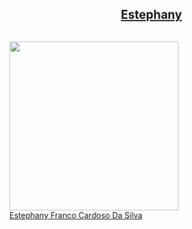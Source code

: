
<h2 aLign="center"> <a href="#">
  Estephany </h2> <br>
<img src="https://nadei.42sp.org.br/img/InsigneaP3.png" width="300px"/>

<div aLign="left" style="display:inline_block">
 <a href="https://www.linkedin.com/in/estephany-franco-cardoso-da-silva-9bb1b016b/" target="_blank"><div class="badge-base LI-profile-badge" data-locale="pt_BR" data-size="medium" data-theme="light" data-type="VERTICAL" data-vanity="estephany-franco-cardoso-da-silva-9bb1b016b" data-version="v1"><a class="badge-base__link LI-simple-link" href="https://br.linkedin.com/in/estephany-franco-cardoso-da-silva-9bb1b016b?trk=profile-badge">Estephany Franco Cardoso Da Silva</a>

